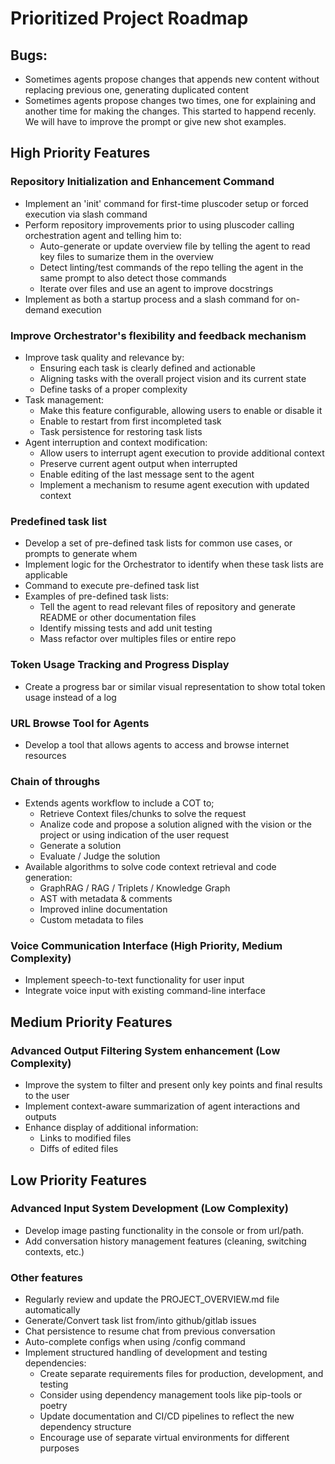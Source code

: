 # Prioritized Project Roadmap

## Bugs:
- Sometimes agents propose changes that appends new content without replacing previous one, generating duplicated content
- Sometimes agents propose changes two times, one for explaining and another time for making the changes. This started to happend recenly. We will have to improve the prompt or give new shot examples.

## High Priority Features

### Repository Initialization and Enhancement Command
- Implement an 'init' command for first-time pluscoder setup or forced execution via slash command
- Perform repository improvements prior to using pluscoder calling orchestration agent and telling him to:
  - Auto-generate or update overview file by telling the agent to read key files to sumarize them in the overview
  - Detect linting/test commands of the repo telling the agent in the same prompt to also detect those commands
  - Iterate over files and use an agent to improve docstrings
- Implement as both a startup process and a slash command for on-demand execution

### Improve Orchestrator's flexibility and feedback mechanism
- Improve task quality and relevance by:
  - Ensuring each task is clearly defined and actionable
  - Aligning tasks with the overall project vision and its current state
  - Define tasks of a proper complexity
- Task management:
  - Make this feature configurable, allowing users to enable or disable it
  - Enable to restart from first incompleted task
  - Task persistence for restoring task lists
- Agent interruption and context modification:
  - Allow users to interrupt agent execution to provide additional context
  - Preserve current agent output when interrupted
  - Enable editing of the last message sent to the agent
  - Implement a mechanism to resume agent execution with updated context


### Predefined task list
- Develop a set of pre-defined task lists for common use cases, or prompts to generate whem
- Implement logic for the Orchestrator to identify when these task lists are applicable
- Command to execute pre-defined task list
- Examples of pre-defined task lists:
  - Tell the agent to read relevant files of repository and generate README or other documentation files
  - Identify missing tests and add unit testing
  - Mass refactor over multiples files or entire repo

### Token Usage Tracking and Progress Display
- Create a progress bar or similar visual representation to show total token usage instead of a log

### URL Browse Tool for Agents
- Develop a tool that allows agents to access and browse internet resources

### Chain of throughs
- Extends agents workflow to include a COT to;
  - Retrieve Context files/chunks to solve the request
  - Analize code and propose a solution aligned with the vision or the project or using indication of the user request
  - Generate a solution
  - Evaluate / Judge the solution
- Available algorithms to solve code context retrieval and code generation:
  - GraphRAG / RAG / Triplets / Knowledge Graph
  - AST with metadata & comments
  - Improved inline documentation
  - Custom metadata to files

### Voice Communication Interface (High Priority, Medium Complexity)
- Implement speech-to-text functionality for user input
- Integrate voice input with existing command-line interface

## Medium Priority Features

### Advanced Output Filtering System enhancement (Low Complexity)
- Improve the system to filter and present only key points and final results to the user
- Implement context-aware summarization of agent interactions and outputs
- Enhance display of additional information:
  - Links to modified files
  - Diffs of edited files

## Low Priority Features

### Advanced Input System Development (Low Complexity)
- Develop image pasting functionality in the console or from url/path.
- Add conversation history management features (cleaning, switching contexts, etc.)

### Other features
- Regularly review and update the PROJECT_OVERVIEW.md file automatically
- Generate/Convert task list from/into github/gitlab issues
- Chat persistence to resume chat from previous conversation
- Auto-complete configs when using /config command
- Implement structured handling of development and testing dependencies:
  - Create separate requirements files for production, development, and testing
  - Consider using dependency management tools like pip-tools or poetry
  - Update documentation and CI/CD pipelines to reflect the new dependency structure
  - Encourage use of separate virtual environments for different purposes 